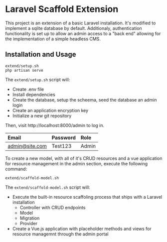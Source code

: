 # Laravel Scaffold Extension

This project is an extension of a basic Laravel installation. It's modified to implement a sqlite database by default. Additionaly, authentication functionality is set up to allow an admin access to a "back end" allowing for the implementation of a simple headless CMS.

## Installation and Usage

```shell
extend/setup.sh
php artisan serve
```

The `extend/setup.sh` script will:

* Create .env file
* Install dependencies
* Create the database, setup the scheema, seed the database an admin login
* Create an application encryption key
* Initialize a new git repository

Then, visit http://localhost:8000/admin to log in.

| Email          | Password | Role  |
|:---------------|:---------|:------|
| admin@site.com | Test123  | Admin |

To create a new model, with all of it's CRUD resources and a vue application for resource management in the admin section, execute the following command:

```shell
extend/scaffold-model.sh
```

The `extend/scaffold-model.sh` script will:

* Execute the built-in resource scaffoling process that ships with a Laravel installation
  * Controller with CRUD endpoints
  * Model
  * Migration
  * Provider
* Create a Vue.js application with placeholder methods and views for resource managemnt through the admin portal
